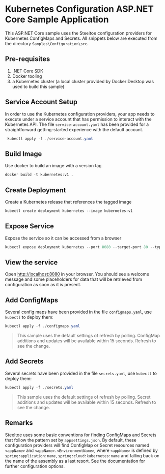 ﻿# Kubernetes Configuration ASP.NET Core Sample Application

This ASP.NET Core sample uses the Steeltoe configuration providers for Kubernetes ConfigMaps and Secrets. All snippets below are executed from the directory `Samples\Configuration\src`.

## Pre-requisites

1. .NET Core SDK
1. Docker tooling
1. a Kubernetes cluster (a local cluster provided by Docker Desktop was used to build this sample)

## Service Account Setup

In order to use the Kubernetes configuration providers, your app needs to execute under a service account that has permission to interact with the Kubernetes API.
The file `service-account.yaml` has been provided for a straightforward getting-started experience with the default account.

```powershell
 kubectl apply -f ./service-account.yaml
 ```

## Build Image

Use docker to build an image with a version tag

```powershell
docker build -t kubernetes:v1 .
```

## Create Deployment

Create a Kubernetes release that references the tagged image

```powershell
kubectl create deployment kubernetes --image kubernetes:v1
```

## Expose Service

Expose the service so it can be accessed from a browser

```powershell
kubectl expose deployment kubernetes --port 8080 --target-port 80 --type=LoadBalancer
```

## View the service

Open <http://localhost:8080> in your browser. You should see a welcome message and some placeholders for data that will be retrieved from configuration as soon as it is present.

## Add ConfigMaps

Several config maps have been provided in the file `configmaps.yaml`, use `kubectl` to deploy them:

```powershell
kubectl apply -f ./configmaps.yaml
```

>This sample uses the default settings of refresh by polling. ConfigMap additions and updates will be available within 15 seconds. Refresh to see the change.

## Add Secrets

Several secrets have been provided in the file `secrets.yaml`, use `kubectl` to deploy them:

```powershell
kubectl apply -f ./secrets.yaml
```

>This sample uses the default settings of refresh by polling. Secret additions and updates will be available within 15 seconds. Refresh to see the change.

## Remarks

Steeltoe uses some basic conventions for finding ConfigMaps and Secrets that follow the pattern set by `appsettings.json`. By default, these configuration providers will find ConfigMap or Secret resources named `<appName>` and `<appName>.<EnvironmentName>`, where `<appName>` is defined by `spring:application:name`, `spring:cloud:kubernetes:name` and falling back on the name of the assembly as a last resort. See the documentation for further configuration options.
